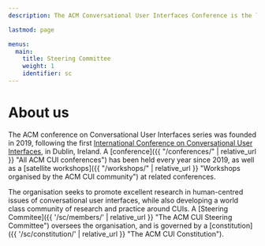 ```yaml
---
description: The ACM Conversational User Interfaces Conference is the leading venue for research and design of 'interactive AI' natural language technologies.

lastmod: page

menus:
  main:
    title: Steering Committee
    weight: 1
    identifier: sc
---
```


# About us

The ACM conference on Conversational User Interfaces series was founded in 2019, following the first [International Conference on Conversational User Interfaces](https://cui.acm.org/2019/ "CUI 2019"), in Dublin, Ireland. A [conference]({{ "/conferences/" | relative_url }} "All ACM CUI conferences") has been held every year since 2019, as well as a [satellite workshops]({{ "/workshops/" | relative_url }} "Workshops organised by the ACM CUI community") at related conferences.

The organisation seeks to promote excellent research in human-centred issues of conversational user interfaces, while also developing a world class community of research and practice around CUIs. A [Steering Commitee]({{ '/sc/members/' | relative_url }} "The ACM CUI Steering Committee") oversees the organisation, and is governed by a [constitution]({{ '/sc/constitution/' | relative_url }} "The ACM CUI Constitution").